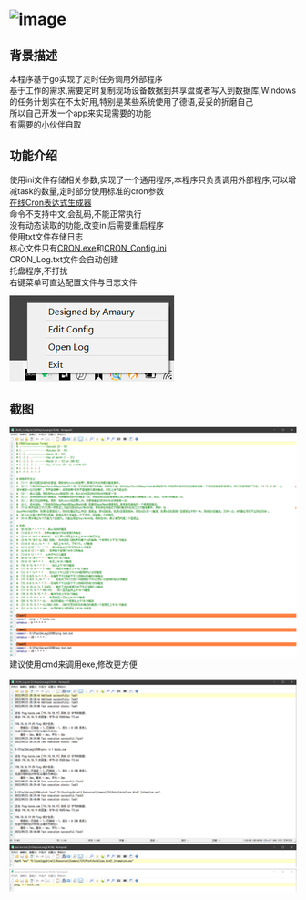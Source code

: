 # ![image](https://github.com/Amaury-GitHub/CRON/blob/main/CRON/logo.ico)
## 背景描述
本程序基于go实现了定时任务调用外部程序</br>
基于工作的需求,需要定时复制现场设备数据到共享盘或者写入到数据库,Windows的任务计划实在不太好用,特别是某些系统使用了德语,妥妥的折磨自己</br>
所以自己开发一个app来实现需要的功能</br>
有需要的小伙伴自取</br>

## 功能介绍
使用ini文件存储相关参数,实现了一个通用程序,本程序只负责调用外部程序,可以增减task的数量,定时部分使用标准的cron参数</br>
[在线Cron表达式生成器](https://cron.qqe2.com/)</br>
命令不支持中文,会乱码,不能正常执行</br>
没有动态读取的功能,改变ini后需要重启程序</br>
使用txt文件存储日志</br>
核心文件只有[CRON.exe](https://github.com/Amaury-GitHub/CRON/blob/main/CRON/CRON.exe)和[CRON_Config.ini](https://github.com/Amaury-GitHub/CRON/blob/main/CRON/CRON_Config.ini)</br>
CRON_Log.txt文件会自动创建</br>
托盘程序,不打扰</br>
右键菜单可直达配置文件与日志文件</br>

![image](https://github.com/Amaury-GitHub/CRON/blob/main/README_IMG/IMG1.png)<br>
## 截图
![image](https://github.com/Amaury-GitHub/CRON/blob/main/README_IMG/IMG2.png)<br>
建议使用cmd来调用exe,修改更方便</br></br>
![image](https://github.com/Amaury-GitHub/CRON/blob/main/README_IMG/IMG3.png)<br>
![image](https://github.com/Amaury-GitHub/CRON/blob/main/README_IMG/IMG4.png)<br>
![image](https://github.com/Amaury-GitHub/CRON/blob/main/README_IMG/IMG5.png)<br>
